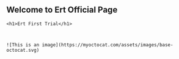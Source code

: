 ## Welcome to Ert Official Page

<html>
<head>
	<title> Ert Site</title>
</head>
<body>

	<h1>Ert First Trial</h1>

	
	
	![This is an image](https://myoctocat.com/assets/images/base-octocat.svg)
